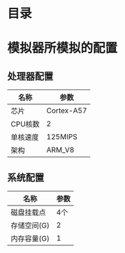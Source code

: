 # 目录
# 模拟器所模拟的配置
## 处理器配置
| 名称 | 参数 |
| -- | -- |
| 芯片 | Cortex-A57 |
| CPU核数 | 2 |
| 单核速度 | 125MIPS |
| 架构 | ARM_V8 |
## 系统配置
| 名称 | 参数 |
| -- | -- |
| 磁盘挂载点 | 4个 |
| 存储空间(G) | 2 |
| 内存容量(G) | 1 |

